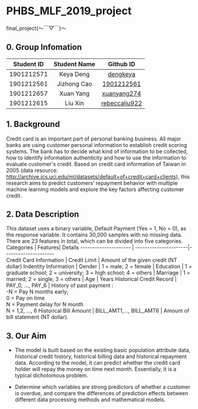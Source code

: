 
# PHBS_MLF_2019_project
final_project(～￣▽￣)～  
## 0. Group Infomation
Student ID  | Student Name |  Github ID 
 :-: | :-: | :-:
1901212571| Keya Deng| [dengkeya](https://github.com/dengkeya)
1901212561| Jizhong Cao| [1901212561](https://github.com/1901212561)
1901212657| Xuan Yang | [xuanyang274](https://github.com/xuanyang274)
1901212615| Liu Xin | [rebeccaliu922](https://github.com/rebeccaliu922)


## 1. Background

Credit card is an important part of personal banking business. All major banks are using customer personal information to establish credit scoring systems. The bank has to decide what kind of information to be collected, how to identify information authenticity and how to use the information to evaluate customer's credit. Based on credit card information of Taiwan in 2005 (data resource: http://archive.ics.uci.edu/ml/datasets/default+of+credit+card+clients), this research aims to predict customers’ repayment behavior with multiple machine learning models and explore the key factors affecting customer credit. 
## 2. Data Description
This dataset uses a binary variable, Default Payment (Yes = 1, No = 0), as the response variable. It contains 30,000 samples with no missing data. There are 23 features in total, which can be divided into five categories.
Categories                |    Features| Details 
---------------------     | ----------------------|---------------------     
Credit Card Information   | Credit Limit | Amount of the given credit (NT dollar) 
Indentity Information     | Gender | 1 = male; 2 = female 
                          | Education                | 1 = graduate school; 2 = university; 3 = high school; 4 = others 
                          | Marriage                 | 1 = married; 2 = single; 3 = others 
                          | Age                      | Years 
Historical Credit Record | PAY_0, ..., PAY_6 | History of past payment :<br /> -N = Pay N months early; <br />0 = Pay on time<br />N = Payment delay for N month<br />N = 1,2, ..., 6 
 Historical Bill Amount   | BILL_AMT1,..., BILL_AMT6 | Amount of bill statement (NT dollar). 
## 3. Our Aim

* The model is built based on the existing basic population attribute data, historical credit history, historical billing data and historical repayment data. According to the model, it can predict whether the credit card holder will repay the money on time next month. Essentially, it is a typical dichotomous problem.

* Determine which variables are strong predictors of whether a customer is overdue, and compare the differences of prediction effects between different data processing methods and mathematical models.
